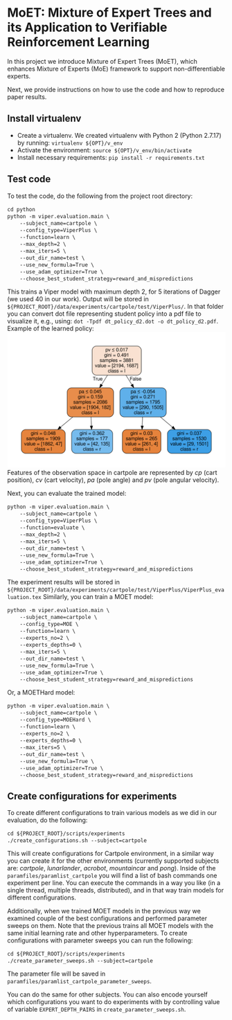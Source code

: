 # MoET: Mixture of Expert Trees and its Application to Verifiable Reinforcement Learning
In this project we introduce Mixture of Expert Trees (MoET), which enhances Mixture of Experts (MoE) framework to support non-differentiable experts.

Next, we provide instructions on how to use the code and how to reproduce paper results.

## Install virtualenv
- Create a virtualenv. We created virtualenv with Python 2 (Python
  2.7.17) by running: `virtualenv ${OPT}/v_env`
- Activate the environment: `source ${OPT}/v_env/bin/activate`
- Install necessary requirements: `pip install -r requirements.txt`

## Test code
To test the code, do the following from the project root directory:

``` shell
cd python
python -m viper.evaluation.main \
    --subject_name=cartpole \
    --config_type=ViperPlus \
    --function=learn \
    --max_depth=2 \
    --max_iters=5 \
    --out_dir_name=test \
    --use_new_formula=True \
    --use_adam_optimizer=True \
    --choose_best_student_strategy=reward_and_mispredictions
```
This trains a Viper model with maximum depth 2, for 5 iterations of Dagger (we used 40 in our work). 
Output will be stored in `${PROJECT_ROOT}/data/experiments/cartpole/test/ViperPlus/`.
In that folder you can convert dot file representing student policy into a pdf file to visualize it, e.g., using: `dot -Tpdf dt_policy_d2.dot -o dt_policy_d2.pdf`.
Example of the learned policy:
![DT Policy](data/experiments/cartpole/example.svg)
Features of the observation space in cartpole are represented by *cp* (cart position), *cv* (cart velocity), *pa* (pole angle) and *pv* (pole angular velocity).

Next, you can evaluate the trained model:

``` shell
python -m viper.evaluation.main \
    --subject_name=cartpole \
    --config_type=ViperPlus \
    --function=evaluate \
    --max_depth=2 \
    --max_iters=5 \
    --out_dir_name=test \
    --use_new_formula=True \
    --use_adam_optimizer=True \
    --choose_best_student_strategy=reward_and_mispredictions
```
The experiment results will be stored in `${PROJECT_ROOT}/data/experiments/cartpole/test/ViperPlus/ViperPlus_evaluation.tex`
Similarly, you can train a MOET model:

``` shell
python -m viper.evaluation.main \
    --subject_name=cartpole \
    --config_type=MOE \
    --function=learn \
    --experts_no=2 \
    --experts_depths=0 \
    --max_iters=5 \
    --out_dir_name=test \
    --use_new_formula=True \
    --use_adam_optimizer=True \
    --choose_best_student_strategy=reward_and_mispredictions
```
Or, a MOETHard model:

``` shell
python -m viper.evaluation.main \
    --subject_name=cartpole \
    --config_type=MOEHard \
    --function=learn \
    --experts_no=2 \
    --experts_depths=0 \
    --max_iters=5 \
    --out_dir_name=test \
    --use_new_formula=True \
    --use_adam_optimizer=True \
    --choose_best_student_strategy=reward_and_mispredictions
```

## Create configurations for experiments
To create different configurations to train various models as we did in our evaluation, do the following:

``` shell
cd ${PROJECT_ROOT}/scripts/experiments
./create_configurations.sh --subject=cartpole
```
This will create configurations for Cartpole environment, in a similar way you can create it for the other environments
(currently supported subjects are: *cartpole*, *lunarlander*, *acrobot*, *mountaincar* and *pong*).
Inside of the `paramfiles/paramlist_cartpole` you will find a list of bash commands one experiment per line.
You can execute the commands in a way you like (in a single thread, multiple threads, distributed), and in that way train models for different configurations.

Additionally, when we trained MOET models in the previous way we examined couple of the best configurations and performed parameter sweeps on them.
Note that the previous trains all MOET models with the same initial learning rate and other hyperparameters.
To create configurations with parameter sweeps you can run the following:

``` shell
cd ${PROJECT_ROOT}/scripts/experiments
./create_parameter_sweeps.sh --subject=cartpole
```
The parameter file will be saved in `paramfiles/paramlist_cartpole_parameter_sweeps`.

You can do the same for other subjects. You can also encode yourself
which configurations you want to do experiments with by controlling
value of variable `EXPERT_DEPTH_PAIRS` in
`create_parameter_sweeps.sh`.
